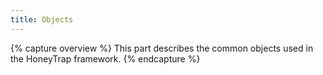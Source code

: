 ```yaml
---
title: Objects
---
```


{% capture overview %}
This part describes the common objects used in the HoneyTrap framework.
{% endcapture %}
